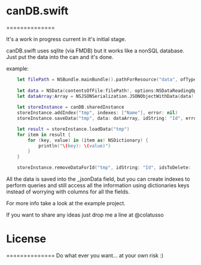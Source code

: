 # canDB.swift
==============

It's a work in progress current in it's initial stage.

canDB.swift uses sqlite (via FMDB) but it works like a nonSQL database.
Just put the data into the can and it's done.

example:

```swift
    let filePath = NSBundle.mainBundle().pathForResource("data", ofType:"json")
 
    let data = NSData(contentsOfFile:filePath!, options:NSDataReadingOptions.DataReadingUncached, error:nil)
    let dataArray:Array = NSJSONSerialization.JSONObjectWithData(data!, options: NSJSONReadingOptions.allZeros, error: nil) as! Array<Dictionary<String, String>>
    
    let storeInstance = canDB.sharedInstance
    storeInstance.addIndex("tmp", indexes: ["Name"], error: nil)
    storeInstance.saveData("tmp", data: dataArray, idString: "Id", error: nil)

    let result = storeInstance.loadData("tmp")
    for item in result {
        for (key, value) in (item as! NSDictionary) {
            println("\(key): \(value)")
        }
    }

    storeInstance.removeDataForId("tmp", idString: "Id", idsToDelete: ["17", "19"], error: nil)
```

All the data is saved into the _jsonData field, but you can create indexes to perform queries
and still access all the information using dictionaries keys instead of worrying with columns for all the fields.

For more info take a look at the example project.

If you want to share any ideas just drop me a line at @colatusso

# License
==============
Do what ever you want... at your own risk :)
